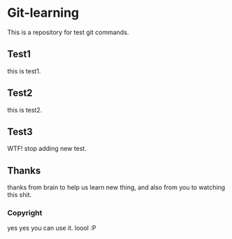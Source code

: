 # Git-learning
This is a repository for test git commands.

## Test1
this is test1.

## Test2
this is test2.

## Test3
WTF! stop adding new test.

## Thanks
thanks from brain to help us learn new thing, and also from you to watching this shit.

### Copyright
yes yes you can use it.
loool :P